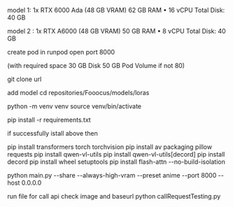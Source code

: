 model 1: 
1x RTX 6000 Ada (48 GB VRAM)
62 GB RAM • 16 vCPU
Total Disk: 40 GB

model 2 : 
1x RTX A6000 (48 GB VRAM)
50 GB RAM • 8 vCPU
Total Disk: 40 GB

create pod in runpod 
open port 8000 

(with required space 30 GB Disk
50 GB Pod Volume if not 80)

git clone url

add model cd repositories/Fooocus/models/loras

python -m venv venv
source venv/bin/activate

pip install -r requirements.txt

if successfully istall above then

pip install transformers torch torchvision
pip install av packaging pillow requests
pip install qwen-vl-utils
pip install qwen-vl-utils[decord]
pip install decord
pip install wheel setuptools
pip install flash-attn --no-build-isolation



python main.py --share --always-high-vram --preset anime --port 8000 --host 0.0.0.0

run file for call api
check image and baseurl
python callRequestTesting.py
